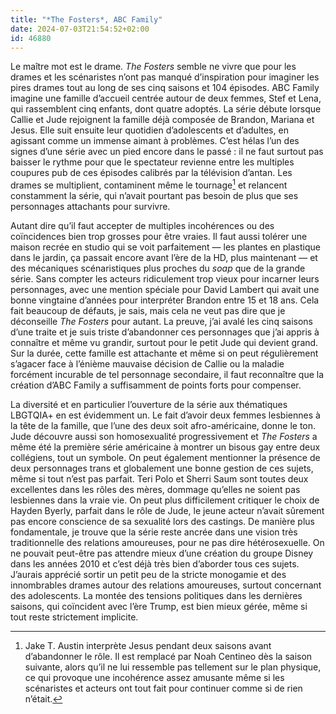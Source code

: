 ```yaml
---
title: "*The Fosters*, ABC Family"
date: 2024-07-03T21:54:52+02:00
id: 46880 
---
```


Le maître mot est le drame. *The Fosters* semble ne vivre que pour les drames et les scénaristes n’ont pas manqué d’inspiration pour imaginer les pires drames tout au long de ses cinq saisons et 104 épisodes. ABC Family imagine une famille d’accueil centrée autour de deux femmes, Stef et Lena, qui rassemblent cinq enfants, dont quatre adoptés. La série débute lorsque Callie et Jude rejoignent la famille déjà composée de Brandon, Mariana et Jesus. Elle suit ensuite leur quotidien d’adolescents et d’adultes, en agissant comme un immense aimant à problèmes. C’est hélas l’un des signes d’une série avec un pied encore dans le passé : il ne faut surtout pas baisser le rythme pour que le spectateur revienne entre les multiples coupures pub de ces épisodes calibrés par la télévision d’antan. Les drames se multiplient, contaminent même le tournage[^1] et relancent constamment la série, qui n’avait pourtant pas besoin de plus que ses personnages attachants pour survivre.

Autant dire qu’il faut accepter de multiples incohérences ou des coïncidences bien trop grosses pour être vraies. Il faut aussi tolérer une maison recrée en studio qui se voit parfaitement — les plantes en plastique dans le jardin, ça passait encore avant l’ère de la HD, plus maintenant — et des mécaniques scénaristiques plus proches du *soap* que de la grande série. Sans compter les acteurs ridiculement trop vieux pour incarner leurs personnages, avec une mention spéciale pour David Lambert qui avait une bonne vingtaine d’années pour interpréter Brandon entre 15 et 18 ans. Cela fait beaucoup de défauts, je sais, mais cela ne veut pas dire que je déconseille *The Fosters* pour autant. La preuve, j’ai avalé les cinq saisons d’une traite et je suis triste d’abandonner ces personnages que j’ai appris à connaître et même vu grandir, surtout pour le petit Jude qui devient grand. Sur la durée, cette famille est attachante et même si on peut régulièrement s’agacer face à l’énième mauvaise décision de Callie ou la maladie forcément incurable de tel personnage secondaire, il faut reconnaître que la création d’ABC Family a suffisamment de points forts pour compenser.

La diversité et en particulier l’ouverture de la série aux thématiques LBGTQIA+ en est évidemment un. Le fait d’avoir deux femmes lesbiennes à la tête de la famille, que l’une des deux soit afro-américaine, donne le ton. Jude découvre aussi son homosexualité progressivement et *The Fosters* a même été la première série américaine à montrer un bisous gay entre deux collégiens, tout un symbole. On peut également mentionner la présence de deux personnages trans et globalement une bonne gestion de ces sujets, même si tout n’est pas parfait. Teri Polo et Sherri Saum sont toutes deux excellentes dans les rôles des mères, dommage qu’elles ne soient pas lesbiennes dans la vraie vie. On peut plus difficilement critiquer le choix de Hayden Byerly, parfait dans le rôle de Jude,  le jeune acteur n’avait sûrement pas encore conscience de sa sexualité lors des castings. De manière plus fondamentale, je trouve que la série reste ancrée dans une vision très traditionnelle des relations amoureuses, pour ne pas dire hétérosexuelle. On ne pouvait peut-être pas attendre mieux d’une création du groupe Disney dans les années 2010 et c’est déjà très bien d’aborder tous ces sujets. J’aurais apprécié sortir un petit peu de la stricte monogamie et des innombrables drames autour des relations amoureuses, surtout concernant des adolescents. La montée des tensions politiques dans les dernières saisons, qui coïncident avec l’ère Trump, est bien mieux gérée, même si tout reste strictement implicite. 


[^1]: Jake T. Austin interprète Jesus pendant deux saisons avant d’abandonner le rôle. Il est remplacé par Noah Centineo dès la saison suivante, alors qu’il ne lui ressemble pas tellement sur le plan physique, ce qui provoque une incohérence assez amusante même si les scénaristes et acteurs ont tout fait pour continuer comme si de rien n’était.